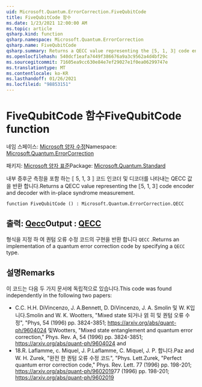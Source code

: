 ```yaml
---
uid: Microsoft.Quantum.ErrorCorrection.FiveQubitCode
title: FiveQubitCode 함수
ms.date: 1/23/2021 12:00:00 AM
ms.topic: article
qsharp.kind: function
qsharp.namespace: Microsoft.Quantum.ErrorCorrection
qsharp.name: FiveQubitCode
qsharp.summary: Returns a QECC value representing the ⟦5, 1, 3⟧ code encoder and decoder with in-place syndrome measurement.
ms.openlocfilehash: 540dcf1eafa7449f386676a9a3c9562a4d4bf29c
ms.sourcegitcommit: 71605ea9cc630e84e7ef29027e1f0ea06299747e
ms.translationtype: MT
ms.contentlocale: ko-KR
ms.lasthandoff: 01/26/2021
ms.locfileid: "98853151"
---
```

# <a name="fivequbitcode-function"></a><span data-ttu-id="ad53a-102">FiveQubitCode 함수</span><span class="sxs-lookup"><span data-stu-id="ad53a-102">FiveQubitCode function</span></span>

<span data-ttu-id="ad53a-103">네임 스페이스: [Microsoft 양자 수정](xref:Microsoft.Quantum.ErrorCorrection)</span><span class="sxs-lookup"><span data-stu-id="ad53a-103">Namespace: [Microsoft.Quantum.ErrorCorrection](xref:Microsoft.Quantum.ErrorCorrection)</span></span>

<span data-ttu-id="ad53a-104">패키지: [Microsoft 양자 표준](https://nuget.org/packages/Microsoft.Quantum.Standard)</span><span class="sxs-lookup"><span data-stu-id="ad53a-104">Package: [Microsoft.Quantum.Standard](https://nuget.org/packages/Microsoft.Quantum.Standard)</span></span>


<span data-ttu-id="ad53a-105">내부 증후군 측정을 포함 하는 ⟦ 5, 1, 3 ⟧ 코드 인코더 및 디코더를 나타내는 QECC 값을 반환 합니다.</span><span class="sxs-lookup"><span data-stu-id="ad53a-105">Returns a QECC value representing the ⟦5, 1, 3⟧ code encoder and decoder with in-place syndrome measurement.</span></span>

```qsharp
function FiveQubitCode () : Microsoft.Quantum.ErrorCorrection.QECC
```


## <a name="output--qecc"></a><span data-ttu-id="ad53a-106">출력: [Qecc](xref:Microsoft.Quantum.ErrorCorrection.QECC)</span><span class="sxs-lookup"><span data-stu-id="ad53a-106">Output : [QECC](xref:Microsoft.Quantum.ErrorCorrection.QECC)</span></span>

<span data-ttu-id="ad53a-107">형식을 지정 하 여 퀀텀 오류 수정 코드의 구현을 반환 합니다 `QECC` .</span><span class="sxs-lookup"><span data-stu-id="ad53a-107">Returns an implementation of a quantum error correction code by specifying a `QECC` type.</span></span>

## <a name="remarks"></a><span data-ttu-id="ad53a-108">설명</span><span class="sxs-lookup"><span data-stu-id="ad53a-108">Remarks</span></span>

<span data-ttu-id="ad53a-109">이 코드는 다음 두 가지 문서에 독립적으로 있습니다.</span><span class="sxs-lookup"><span data-stu-id="ad53a-109">This code was found independently in the following two papers:</span></span>

- <span data-ttu-id="ad53a-110">C.</span><span class="sxs-lookup"><span data-stu-id="ad53a-110">C.</span></span> <span data-ttu-id="ad53a-111">H.</span><span class="sxs-lookup"><span data-stu-id="ad53a-111">H.</span></span> <span data-ttu-id="ad53a-112">DiVincenzo, J. A.</span><span class="sxs-lookup"><span data-stu-id="ad53a-112">Bennett, D. DiVincenzo, J. A.</span></span> <span data-ttu-id="ad53a-113">Smolin 및 W. K입니다.</span><span class="sxs-lookup"><span data-stu-id="ad53a-113">Smolin and W. K.</span></span> <span data-ttu-id="ad53a-114">Wootters, "Mixed state 되거나 얽 히 및 퀀텀 오류 수정", "Phys, 54 (1996) pp. 3824-3851; https://arxiv.org/abs/quant-ph/9604024 및</span><span class="sxs-lookup"><span data-stu-id="ad53a-114">Wootters, "Mixed state entanglement and quantum error correction," Phys. Rev. A, 54 (1996) pp. 3824-3851; https://arxiv.org/abs/quant-ph/9604024 and</span></span>
- <span data-ttu-id="ad53a-115">18.</span><span class="sxs-lookup"><span data-stu-id="ad53a-115">R.</span></span> <span data-ttu-id="ad53a-116">Laflamme, c. Miquel, J. P.</span><span class="sxs-lookup"><span data-stu-id="ad53a-116">Laflamme, C. Miquel, J. P.</span></span> <span data-ttu-id="ad53a-117">합니다.</span><span class="sxs-lookup"><span data-stu-id="ad53a-117">Paz and W. H.</span></span> <span data-ttu-id="ad53a-118">Zurek, "완전 한 퀀텀 오류 수정 코드", "Phys. Lett.</span><span class="sxs-lookup"><span data-stu-id="ad53a-118">Zurek, "Perfect quantum error correction code," Phys. Rev. Lett.</span></span> <span data-ttu-id="ad53a-119">77 (1996) pp. 198-201; https://arxiv.org/abs/quant-ph/9602019</span><span class="sxs-lookup"><span data-stu-id="ad53a-119">77 (1996) pp. 198-201; https://arxiv.org/abs/quant-ph/9602019</span></span>
